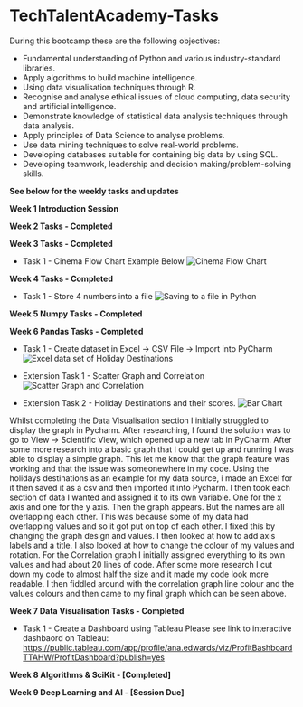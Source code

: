 # TechTalentAcademy-Tasks

During this bootcamp these are the following objectives:

* Fundamental understanding of Python and various industry-standard libraries.
* Apply algorithms to build machine intelligence.
* Using data visualisation techniques through R.
* Recognise and analyse ethical issues of cloud computing, data security and artificial intelligence.
* Demonstrate knowledge of statistical data analysis techniques through data analysis.
* Apply principles of Data Science to analyse problems.
* Use data mining techniques to solve real-world problems.
* Developing databases suitable for containing big data by using SQL.
* Developing teamwork, leadership and decision making/problem-solving skills.

**See below for the weekly tasks and updates**

**Week 1 Introduction Session**

**Week 2 Tasks - Completed**

**Week 3 Tasks - Completed**

* Task 1 - Cinema Flow Chart Example Below
![Cinema Flow Chart](https://user-images.githubusercontent.com/76181662/151241666-0bad8b50-71b5-4234-bb63-1fae519c868e.jpeg)

**Week 4 Tasks - Completed**

* Task 1 - Store 4 numbers into a file
![Saving to a file in Python](https://user-images.githubusercontent.com/76181662/152237733-00e8ed75-0dc1-4fec-8c50-e173cb9f28e2.jpg)

**Week 5 Numpy Tasks - Completed**

**Week 6 Pandas Tasks - Completed**
* Task 1 - Create dataset in Excel -> CSV File -> Import into PyCharm
![Excel data set of Holiday Destinations](https://user-images.githubusercontent.com/76181662/154374257-5a7c56db-5709-4de7-8d5c-aa5d33e80a8e.jpg)

* Extension Task 1 - Scatter Graph and Correlation
![Scatter Graph and Correlation](https://user-images.githubusercontent.com/76181662/154374103-4b218cc8-7cb9-497a-a92a-de2c806a5ffe.jpg)

* Extension Task 2 - Holiday Destinations and their scores.
![Bar Chart](https://user-images.githubusercontent.com/76181662/154374153-f1e9d9b0-b77a-45d2-b089-6f174b828c9d.jpg)

Whilst completing the Data Visualisation section I initially struggled to display the graph in Pycharm. After researching, I found the solution was to go to View -> Scientific View, which opened up a new tab in PyCharm. After some more research into a basic graph that I could get up and running I was able to display a simple graph. This let me know that the graph feature was working and that the issue was someonewhere in my code. Using the holidays destinations as an example for my data source, i made an Excel for it then saved it as a csv and then imported it into Pycharm. I then took each section of data I wanted and assigned it to its own variable. One for the x axis and one for the y axis. Then the graph appears. But the names are all overlapping each other. This was because some of my data had overlapping values and so it got put on top of each other. I fixed this by changing the graph design and values. I then looked at how to add axis labels and a title. I also looked at how to change the colour of my values and rotation. For the Correlation graph I initially assigned everything to its own values and had about 20 lines of code. After some more research I cut down my code to almost half the size and it made my code look more readable. I then fiddled around with the correlation graph line colour and the values colours and then came to my final graph which can be seen above.

**Week 7 Data Visualisation Tasks - Completed**
* Task 1 - Create a Dashboard using Tableau
Please see link to interactive dashbaord on Tableau: https://public.tableau.com/app/profile/ana.edwards/viz/ProfitBashboardTTAHW/ProfitDashboard?publish=yes

**Week 8 Algorithms & SciKit - [Completed]**

**Week 9 Deep Learning and AI - [Session Due]**

